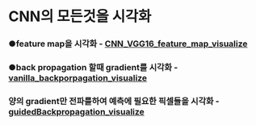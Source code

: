 # CNN의 모든것을 시각화  

### ●feature map을 시각화 - [CNN_VGG16_feature_map_visualize](https://github.com/dohunmat/cnn_visulaization/tree/main/CNN_VGG16_feature_map_visualize)  

### ●back propagation 할때 gradient를 시각화 - [vanilla_backporpagation_visualize](https://github.com/dohun-mat/cnn_visulaization/tree/main/vanilla_backporpagation) 

### 양의 gradient만 전파를하여 예측에 필요한 픽셀들을 시각화 - [guidedBackpropagation_visualize](https://github.com/dohun-mat/cnn_visulaization/tree/main/guidedBackpropagation) 
  
